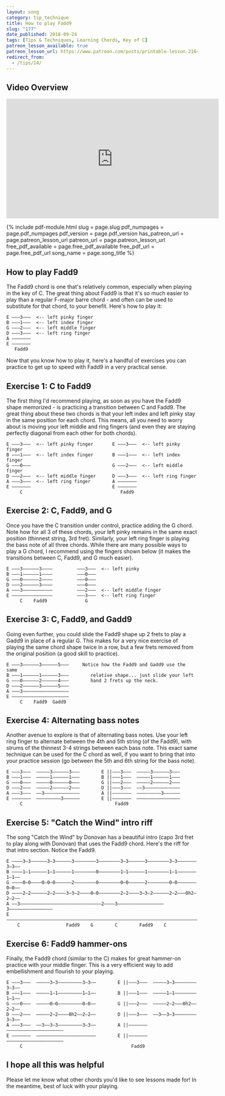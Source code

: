 ```yaml
---
layout: song
category: tip_technique
title: How to play Fadd9
slug: "177"
date_published: 2018-09-24
tags: [Tips & Techniques, Learning Chords, Key of C]
patreon_lesson_available: true
patreon_lesson_url: https://www.patreon.com/posts/printable-lesson-21646757
redirect_from:
  - /tips/14/
---
```


## Video Overview

<iframe width="560" height="315" src="https://www.youtube.com/embed/FHyd6pN_Xbw?showinfo=0" frameborder="0" allowfullscreen></iframe>

<!-- Coming soon! -->

{% include pdf-module.html slug = page.slug pdf_numpages = page.pdf_numpages pdf_version = page.pdf_version has_patreon_url = page.patreon_lesson_url patreon_url = page.patreon_lesson_url free_pdf_available = page.free_pdf_available free_pdf_url = page.free_pdf_url song_name = page.song_title %}

## How to play Fadd9

The Fadd9 chord is one that's relatively common, especially when playing in the key of C. The great thing about Fadd9 is that it's so much easier to play than a regular F-major barre chord - and often can be used to substitute for that chord, to your benefit. Here's how to play it:

    E –––3–––  <-- left pinky finger
    B –––1–––  <-- left index finger
    G –––2–––  <-- left middle finger
    D –––3–––  <-- left ring finger
    A –––––––
    E –––––––
       Fadd9   

Now that you know how to play it, here's a handful of exercises you can practice to get up to speed with Fadd9 in a very practical sense.

## Exercise 1: C to Fadd9

The first thing I'd recommend playing, as soon as you have the Fadd9 shape memorized - is practicing a transition between C and Fadd9. The great thing about these two chords is that your left index and left pinky stay in the same position for each chord. This means, all you need to worry about is moving your left middle and ring fingers (and even they are staying perfectly diagonal from each other for both chords).

    E –––3–––  <-- left pinky finger       E –––3–––  <-- left pinky finger    
    B –––1–––  <-- left index finger       B –––1–––  <-- left index finger   
    G –––0–––                              G –––2–––  <-- left middle finger  
    D –––2–––  <-- left middle finger      D –––3–––  <-- left ring finger   
    A –––3–––  <-- left ring finger        A –––––––                         
    E –––––––                              E –––––––                         
         C                                    Fadd9                          

## Exercise 2: C, Fadd9, and G

Once you have the C transition under control, practice adding the G chord. Note how for all 3 of these chords, your left pinky remains in the same exact position (thinnest string, 3rd fret). Similarly, your left ring finger is playing the bass note of all three chords. While there are many possible ways to play a G chord, I recommend using the fingers shown below (it makes the transitions between C, Fadd9, and G much easier).

    E –––3––––––3––––         –––3–––  <-- left pinky
    B –––1––––––1––––         –––0–––      
    G –––0––––––2––––         –––0–––
    D –––2––––––3––––         –––0–––
    A –––3–––––––––––         –––2–––  <-- left middle finger  
    E –––––––––––––––         –––3–––  <-- left ring finger   
         C    Fadd9              G   

## Exercise 3: C, Fadd9, and Gadd9

Going even further, you could slide the Fadd9 shape up 2 frets to play a Gadd9 in place of a regular G. This makes for a very nice exercise of playing the same chord shape twice in a row, but a few frets removed from the original position (a good skill to practice).

    E –––3––––––3––––––5–––     Notice how the Fadd9 and Gadd9 use the same
    B –––1––––––1––––––3–––        relative shape... just slide your left
    G –––0––––––2––––––4–––        hand 2 frets up the neck.
    D –––2––––––3––––––5–––
    A –––3–––––––––––––––––
    E –––––––––––––––––––––
         C    Fadd9  Gadd9   

## Exercise 4: Alternating bass notes

Another avenue to explore is that of alternating bass notes. Use your left ring finger to alternate between the 4th and 5th string (of the Fadd9), with strums of the thinnest 3-4 strings between each bass note. This exact same technique can be used for the C chord as well, if you want to bring that into your practice session (go between the 5th and 6th string for the bass note).

    E –––3–––  –––––3––––––3–––        E ||–––3–––  –––––3––––––3–––
    B –––1–––  –––––1––––––1–––        B ||–––1–––  –––––1––––––1–––
    G –––0–––  –––––0––––––0–––        G ||–––2–––  –––––2––––––2–––
    D –––2–––  –––––2––––––2–––        D ||–––3–––  ––3–––––––––––––
    A –––3–––  ––3–––––––––––––        A ||–––––––  –––––––––3––––––
    E –––––––  –––––––––3––––––        E ||–––––––  ––––––––––––––––
         C                                  Fadd9

## Exercise 5: "Catch the Wind" intro riff

The song "Catch the Wind" by Donovan has a beautiful intro (capo 3rd fret to play along with Donovan) that uses the Fadd9 chord. Here's the riff for that intro section. Notice the Fadd9.

    E ––––3–3––––––3–3––––––3––––––––3––––––––3–3––––––3––––––––3–3–––––––3–3––
    B ––––1–1––––––1–1––––––1––––––––0––––––––1–1––––––1––––––––1–1–––––––1–1––
    G ––––0–0––––0–0–0––––––2––––––––0––––––––0–0––––––2––––––––0–0–––––––0–0––
    D ––––2–2––––––2–2––––3–3–2––––0–0––––––––2–2––––3–3–2––––––2–2–––0h2–2–2––
    A ––3––––––––––––––––––––––––––––––2––––3–––––––––––––––––3––––––––––––––––
    E –––––––––––––––––––––––––––––––––––––––––––––––––––––––––––––––––––––––––
        C                 Fadd9    G        C        Fadd9    C

## Exercise 6: Fadd9 hammer-ons

Finally, the Fadd9 chord (similar to the C) makes for great hammer-on practice with your middle finger. This is a very efficient way to add embellishment and flourish to your playing.

    E –––3–––  –––––3–3–––––––––3–3––        E ||–––3–––  –––––3–3––––––––3–3––
    B –––1–––  –––––1–1–––––––––1–1––        B ||–––1–––  –––––1–1––––––––1–1––
    G –––0–––  –––––0–0–––––––––0–0––        G ||–––2–––  –––––2–2–––0h2––2–2––
    D –––2–––  –––––2–2––––0h2––2–2––        D ||–––3–––  ––3––3–3––––––––3–3––
    A –––3–––  ––3––3–3–––––––––3–3––        A ||–––––––  –––––––––––––––––––––
    E –––––––  ––––––––––––––––––––––        E ||–––––––  –––––––––––––––––––––
         C                                        Fadd9

## I hope all this was helpful

Please let me know what other chords you'd like to see lessons made for! In the meantime, best of luck with your playing.
